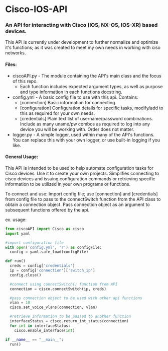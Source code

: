 # Cisco-IOS-API
### An API for interacting with Cisco (IOS, NX-OS, IOS-XR) based devices. 

This API is currently under development to further normalize and optimize it's functions; as it was created to meet my own needs in working with ciso networks.

#### Files:
 - ciscoAPI.py - The module containing the API's main class and the focus of this repo.
    - Each function includes expected argument types, as well as purpose and type information in each functions docstring.  
 - config.yml - A basic config file to use with this api. Contains:
    -  [connection] Basic information for connecting
    -  [configuration] Configuration details for specific tasks, modify/add to this as required for your own needs.
    -  [credentials] Plain text list of username/password combinations. Include as many uname/pw combos as required to log into any device you will be working with. Order does not matter.
 - logger.py - A simple logger, used within many of the API's functions. You can replace this with your own logger, or use built-in logging if you like. 

#### General Usage:
This API is intended to be used to help automate configuration tasks for Cisco devices. Use it to create your own projects. Simplifies connecting to cisco devices and issuing configuration commands or retrieving specific information to be utilized in your own programs or functions. 

To connect and use:
   Import config file; use [connection] and [credentials] from config file to pass to the connectSwitch function from the API class to obtain a connection object. Pass connection object as an argument to subsequent functions offered by the api.

   ex. usage:

   ```python
   from ciscoAPI import Cisco as cisco
   import yaml
   
   #import configuration file
   with open('config.yml', 'r') as configFile:
     config = yaml.safe_load(configFile)

   def run()
     creds = config['credentials']
     ip = config['connection']['switch_ip']
     config.close()

     #connect using connectSwitch() function from API
     connection = cisco.connectSwitch(ip, creds)

     #pass connection object to be used with other api functions
     vlan = 10
     cisco.set_voice_vlans(connection, vlan)

     #retrieve information to be passed to another function
     interfaceStatus = cisco.return_int_status(connection)
     for int in interfaceStatus:
       cisco.enable_interface(int)

   if __name__ == "__main__":
     run()
